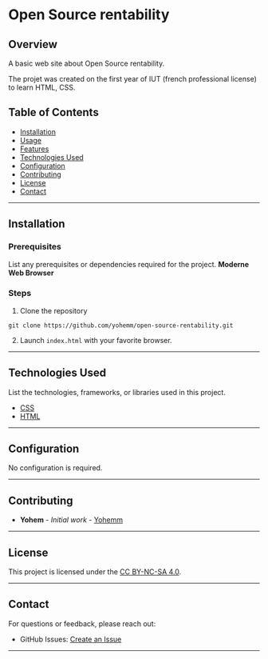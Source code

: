 
# Open Source rentability

<!-- ![Project Banner](path/to/banner/image)  -->

## Overview
A basic web site about Open Source rentability.

The projet was created on the first year of IUT (french professional license) to learn HTML, CSS.

## Table of Contents
- [Installation](#installation)
- [Usage](#usage)
- [Features](#features)
- [Technologies Used](#technologies-used)
- [Configuration](#configuration)
- [Contributing](#contributing)
- [License](#license)
- [Contact](#contact)

---

## Installation
### Prerequisites
List any prerequisites or dependencies required for the project.
**Moderne Web Browser**

### Steps


1. Clone the repository
```git
git clone https://github.com/yohemm/open-source-rentability.git
```

2. Launch `index.html` with your favorite browser.

---


## Technologies Used
List the technologies, frameworks, or libraries used in this project.
- [CSS](#)
- [HTML](#)

---

## Configuration
No configuration is required.


---

## Contributing
* **Yohem** - *Initial work* - [Yohemm](https://github.com/yohemm)

---

## License
This project is licensed under the [CC BY-NC-SA 4.0](https://creativecommons.org/licenses/by-nc-sa/4.0/).

---

## Contact
For questions or feedback, please reach out:
- GitHub Issues: [Create an Issue](https://github.com/yohemm/open-source-rentability/issues)

---
